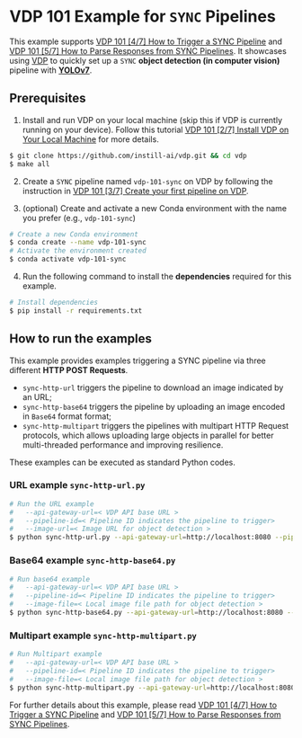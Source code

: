 # VDP 101 Example for `SYNC` Pipelines

This example supports [VDP 101 [4/7] How to Trigger a SYNC Pipeline](https://www.instill.tech/tutorials/vdp-101-4-how-to-trigger-a-sync-pipeline) and [VDP 101 [5/7] How to Parse Responses from SYNC Pipelines](https://www.instill.tech/tutorials/vdp-101-5-how-to-parse-vdp-responses). It showcases using [VDP](https://github.com/instill-ai/vdp) to quickly set up a `SYNC` **object detection (in computer vision)** pipeline with [**YOLOv7**](https://github.com/WongKinYiu/yolov7).

## Prerequisites

1. Install and run VDP on your local machine (skip this if VDP is currently running on your device). Follow this tutorial [VDP 101 [2/7] Install VDP on Your Local Machine](https://www.instill.tech/tutorials/vdp-101-2-installation) for more details.

```bash
$ git clone https://github.com/instill-ai/vdp.git && cd vdp
$ make all
```

2. Create a `SYNC` pipeline named `vdp-101-sync` on VDP by following the instruction in [VDP 101 [3/7] Create your first pipeline on VDP](https://www.instill.tech/tutorials/vdp-101-3-create-your-first-pipeline).

3. (optional) Create and activate a new Conda environment with the name you prefer (e.g., `vdp-101-sync`)

```bash
# Create a new Conda environment
$ conda create --name vdp-101-sync
# Activate the environment created
$ conda activate vdp-101-sync
```

4. Run the following command to install the **dependencies** required for this example.
```bash
# Install dependencies
$ pip install -r requirements.txt
```
## How to run the examples

This example provides examples triggering a SYNC pipeline via three different **HTTP POST Requests**.
- `sync-http-url` triggers the pipeline to download an image indicated by an URL;
- `sync-http-base64` triggers the pipeline by uploading an image encoded in `Base64` format format; 
- `sync-http-multipart` triggers the pipelines with multipart HTTP Request protocols, which allows uploading large objects in parallel for better multi-threaded performance and improving resilience. 

These examples can be executed as standard Python codes.

### URL example `sync-http-url.py`

```bash
# Run the URL example
#   --api-gateway-url=< VDP API base URL >
#   --pipeline-id=< Pipeline ID indicates the pipeline to trigger>
#   --image-url=< Image URL for object detection >
$ python sync-http-url.py --api-gateway-url=http://localhost:8080 --pipeline-id=vdp-101-sync --image-url=https://artifacts.instill.tech/imgs/dog.jpg
```

### Base64 example `sync-http-base64.py`

```bash
# Run base64 example
#   --api-gateway-url=< VDP API base URL >
#   --pipeline-id=< Pipeline ID indicates the pipeline to trigger>
#   --image-file=< Local image file path for object detection >
$ python sync-http-base64.py --api-gateway-url=http://localhost:8080 --pipeline-id=vdp-101-sync --image-file=dog.jpg
```

### Multipart example `sync-http-multipart.py`

```bash
# Run Multipart example
#   --api-gateway-url=< VDP API base URL >
#   --pipeline-id=< Pipeline ID indicates the pipeline to trigger>
#   --image-file=< Local image file path for object detection >
$ python sync-http-multipart.py --api-gateway-url=http://localhost:8080 --pipeline-id=vdp-101-sync --image-file=dog.jpg
```

For further details about this example, please read [VDP 101 [4/7] How to Trigger a SYNC Pipeline](https://www.instill.tech/tutorials/vdp-101-4-how-to-trigger-a-sync-pipeline) and [VDP 101 [5/7] How to Parse Responses from SYNC Pipelines](https://www.instill.tech/tutorials/vdp-101-5-how-to-parse-vdp-responses).